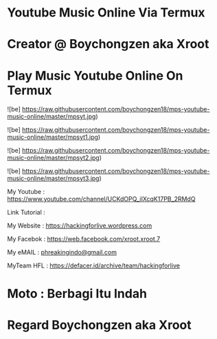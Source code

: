 # Youtube Music Online Via Termux

# Creator @ Boychongzen aka Xroot

# Play Music Youtube Online On Termux  

![be] https://raw.githubusercontent.com/boychongzen18/mps-youtube-music-online/master/mpsyt.jpg)

![be] https://raw.githubusercontent.com/boychongzen18/mps-youtube-music-online/master/mpsyt1.jpg)

![be] https://raw.githubusercontent.com/boychongzen18/mps-youtube-music-online/master/mpsyt2.jpg)

![be] https://raw.githubusercontent.com/boychongzen18/mps-youtube-music-online/master/mpsyt3.jpg)


My Youtube    : https://www.youtube.com/channel/UCKdOPQ_iIXcqK17PB_2RMdQ

Link Tutorial : 

My Website    : https://hackingforlive.wordpress.com

My Facebok    : https://web.facebook.com/xroot.xroot.7

My eMAIL      : phreakingindo@gmail.com

MyTeam HFL    : https://defacer.id/archive/team/hackingforlive

# Moto : Berbagi Itu Indah

# Regard Boychongzen aka Xroot
